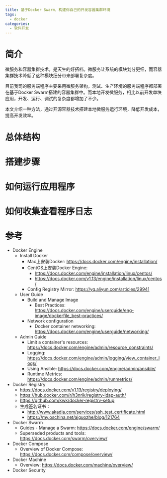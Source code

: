 ```yaml
---
title: 基于Docker Swarm，构建你自己的开发容器集群环境
tags:
  - docker
categories:
  - 软件开发
---
```


# 简介

微服务和容器集群技术，是天生的好搭档。微服务让系统的模块划分更细，而容器集群技术降低了这种模块细分带来部署复杂度。

目前我司的服务端程序主要采用微服务架构，测试、生产环境的服务端程序都部署在基于Docker Swarm搭建的容器集群中。而本地开发微服务，相比以前开发单块应用，开发、运行、调试的复杂度都增加了不少。

本文介绍一种方法，通过开源容器技术搭建本地微服务运行环境，降低开发成本，提高开发效率。

# 总体结构


# 搭建步骤


# 如何运行应用程序


# 如何收集查看程序日志


# 参考

- Docker Engine
  - Install Docker
    - Mac上安装Docker: https://docs.docker.com/engine/installation/
    - CentOS上安装Docker Engine:
      - https://docs.docker.com/engine/installation/linux/centos/
      - https://docs.docker.com/v1.13/engine/installation/linux/centos/
    - Config Registry Mirror: https://yq.aliyun.com/articles/29941
  - User Guide
    - Build and Manage Image
      - Best Practices: https://docs.docker.com/engine/userguide/eng-image/dockerfile_best-practices/
    - Network configuration
      - Docker container networking: https://docs.docker.com/engine/userguide/networking/
  - Admin Guide
    - Limit a container's resources: https://docs.docker.com/engine/admin/resource_constraints/
    - Logging: https://docs.docker.com/engine/admin/logging/view_container_logs/
    - Using Ansible: https://docs.docker.com/engine/admin/ansible/
    - Runtime Metrics: https://docs.docker.com/engine/admin/runmetrics/
- Docker Registry
  - https://docs.docker.com/v1.13/registry/deploying/
  - https://hub.docker.com/r/h3nrik/registry-ldap-auth/
  - https://github.com/kwk/docker-registry-setup
  - 生成签名证书：
    - http://www.akadia.com/services/ssh_test_certificate.html
    - https://my.oschina.net/aiguozhe/blog/121764
- Docker Swarm
  - Guides - Manage a Swarm: https://docs.docker.com/engine/swarm/
  - Superseded products and tools: https://docs.docker.com/swarm/overview/
- Docker Compose
  - Overview of Docker Compose: https://docs.docker.com/compose/overview/
- Docker Machine
  - Overview: https://docs.docker.com/machine/overview/
- Docker Security
